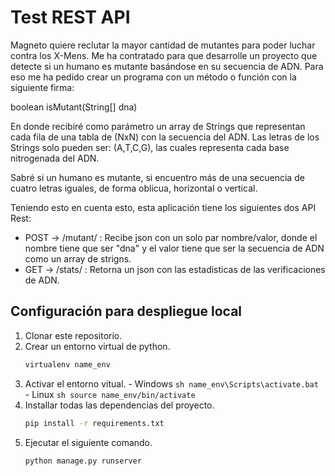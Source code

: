 # Test REST API
Magneto quiere reclutar la mayor cantidad de mutantes para poder luchar contra los X-Mens.
Me ha contratado para que desarrolle un proyecto que detecte si un humano es mutante basándose en su secuencia de ADN.
Para eso me ha pedido crear un programa con un método o función con la siguiente firma:

boolean isMutant(String[] dna)

En donde recibiré como parámetro un array de Strings que representan cada fila de una tabla de (NxN) con la secuencia del ADN. Las letras de los Strings solo pueden ser: (A,T,C,G), las cuales representa cada base nitrogenada del ADN.

Sabré si un humano es mutante, si encuentro más de una secuencia de cuatro letras iguales, de forma oblicua, horizontal o vertical.

Teniendo esto en cuenta esto, esta aplicación tiene los siguientes dos API Rest:

- POST -> /mutant/ : Recibe json con un solo par nombre/valor, donde el nombre tiene que ser "dna" y el valor tiene que ser la secuencia de ADN como un array de strigns. 
- GET -> /stats/ : Retorna un json con las estadisticas de las verificaciones de ADN.

## Configuración para despliegue local
1. Clonar este repositorio.
2. Crear un entorno virtual de python.
    ```sh
    virtualenv name_env
    ```
3. Activar el entorno vitual.
                                                                                                  - Windows
                                                                                                    ```sh
                                                                                                    name_env\Scripts\activate.bat
                                                                                                    ```
                                                                                                  - Linux
                                                                                                    ```sh
                                                                                                    source name_env/bin/activate
                                                                                                    ```
4. Installar todas las dependencias del proyecto.
    ```sh
    pip install -r requirements.txt
    ```
5. Ejecutar el siguiente comando.
    ```sh
    python manage.py runserver
    ```

